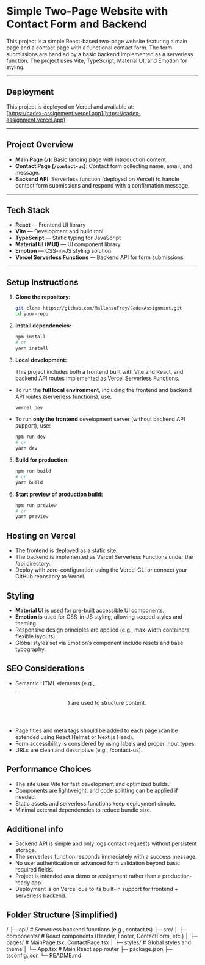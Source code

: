 # Simple Two-Page Website with Contact Form and Backend

This project is a simple React-based two-page website featuring a main page and a contact page with a functional contact form. The form submissions are handled by a basic backend implemented as a serverless function. The project uses Vite, TypeScript, Material UI, and Emotion for styling.

---

## Deployment

This project is deployed on Vercel and available at:  
[https://cadex-assignment.vercel.app](https://cadex-assignment.vercel.app)

---

## Project Overview

- **Main Page (`/`)**: Basic landing page with introduction content.
- **Contact Page (`/contact-us`)**: Contact form collecting name, email, and message.
- **Backend API**: Serverless function (deployed on Vercel) to handle contact form submissions and respond with a confirmation message.

---

## Tech Stack

- **React** — Frontend UI library
- **Vite** — Development and build tool
- **TypeScript** — Static typing for JavaScript
- **Material UI (MUI)** — UI component library
- **Emotion** — CSS-in-JS styling solution
- **Vercel Serverless Functions** — Backend API for form submissions
  
---
## Setup Instructions

1. **Clone the repository:**

   ```bash
   git clone https://github.com/MallonsoFrey/CadexAssignment.git
   cd your-repo

2. **Install dependencies:**

   ```bash
   npm install
   # or
   yarn install

3. **Local development:**

   This project includes both a frontend built with Vite and React, and backend API routes implemented as Vercel Serverless Functions.

- To run the **full local environment**, including the frontend and backend API routes (serverless functions), use:

   ```bash
   vercel dev

- To run **only the frontend** development server (without backend API support), use:
  
   ```bash
   npm run dev
   # or
   yarn dev

5. **Build for production:**

   ```bash
   npm run build
   # or
   yarn build

6. **Start preview of production build:**

   ```bash
   npm run preview
   # or
   yarn preview

## Hosting on Vercel
- The frontend is deployed as a static site.
- The backend is implemented as Vercel Serverless Functions under the /api directory.
- Deploy with zero-configuration using the Vercel CLI or connect your GitHub repository to Vercel.

## Styling
- **Material UI** is used for pre-built accessible UI components.
- **Emotion** is used for CSS-in-JS styling, allowing scoped styles and theming.
- Responsive design principles are applied (e.g., max-width containers, flexible layouts).
- Global styles set via Emotion’s <Global /> component include resets and base typography.

## SEO Considerations
- Semantic HTML elements (e.g., <main>, <header>, <footer>) are used to structure content.
- Page titles and meta tags should be added to each page (can be extended using React Helmet or Next.js Head).
- Form accessibility is considered by using labels and proper input types.
- URLs are clean and descriptive (e.g., /contact-us).

## Performance Choices
- The site uses Vite for fast development and optimized builds.
- Components are lightweight, and code splitting can be applied if needed.
- Static assets and serverless functions keep deployment simple.
- Minimal external dependencies to reduce bundle size.

## Additional info
- Backend API is simple and only logs contact requests without persistent storage.
- The serverless function responds immediately with a success message.
- No user authentication or advanced form validation beyond basic required fields.
- Project is intended as a demo or assignment rather than a production-ready app.
- Deployment is on Vercel due to its built-in support for frontend + serverless backend.

## Folder Structure (Simplified)
/
├─ api/                # Serverless backend functions (e.g., contact.ts)
├─ src/
│  ├─ components/      # React components (Header, Footer, ContactForm, etc.)
│  ├─ pages/           # MainPage.tsx, ContactPage.tsx
│  ├─ styles/          # Global styles and theme
│  └─ App.tsx          # Main React app router
├─ package.json
├─ tsconfig.json
└─ README.md
